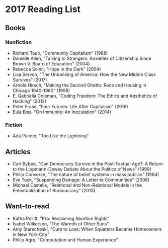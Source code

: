 # 2017 Reading List

## Books

### Nonfiction

- Richard Taub, "Community Capitalism" (1988)
- Danielle Allen, "Talking to Strangers: Anxieties of Citizenship Since Brown V. Board of Education" (2004)
- Rebecca Solnit, "Hope in the Dark" (2004)
- Lisa Servon, "The Unbanking of America: How the New Middle Class Survives" (2017) 
- Arnold Hirsch, "Making the Second Ghetto: Race and Housing in Chicago 1940-1960" (1998)
- E. Gabriella Coleman, "Coding Freedom: The Ethics and Aesthetics of Hacking" (2013)
- Peter Frase, "Four Futures: Life After Capitalism" (2016)
- Eula Biss, "On Immunity: An Inoculation" (2014)

### Fiction

- Ada Palmer, "Too Like the Lightning" 

## Articles

- Carl Bybee, "Can Democracy Survive in the Post-Factual Age?: A Return to the Lippmann-Dewey Debate About the Politics of News" (1999)
- Philip Converse, "The nature of belief systems in mass publics" (1964)
- Eve Tuck, "Suspending Damage: A Letter to Communities" (2006)
- Michael Castelle, "Relational and Non-Relational Models in the Entextualization of Bureaucracy" (2013)

## Want-to-read

- Katha Pollitt, "Pro: Reclaiming Abortion Rights"
- Isabel Wilkerson, "The Warmth of Other Suns"
- Amy Starecheski, "Ours to Lose: When Squatters Became Homeowners in New York City"
- Philip Agre, "Computation and Human Experience"
